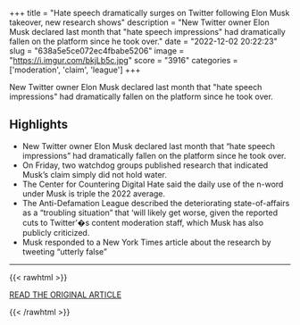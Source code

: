 +++
title = "Hate speech dramatically surges on Twitter following Elon Musk takeover, new research shows"
description = "New Twitter owner Elon Musk declared last month that \"hate speech impressions\" had dramatically fallen on the platform since he took over."
date = "2022-12-02 20:22:23"
slug = "638a5e5ce072ec4fbabe5206"
image = "https://i.imgur.com/bkjLb5c.jpg"
score = "3916"
categories = ['moderation', 'claim', 'league']
+++

New Twitter owner Elon Musk declared last month that \"hate speech impressions\" had dramatically fallen on the platform since he took over.

## Highlights

- New Twitter owner Elon Musk declared last month that “hate speech impressions” had dramatically fallen on the platform since he took over.
- On Friday, two watchdog groups published research that indicated Musk’s claim simply did not hold water.
- The Center for Countering Digital Hate said the daily use of the n-word under Musk is triple the 2022 average.
- The Anti-Defamation League described the deteriorating state-of-affairs as a “troubling situation” that ‘will likely get worse, given the reported cuts to Twitter’�s content moderation staff, which Musk has also publicly criticized.
- Musk responded to a New York Times article about the research by tweeting “utterly false”

---

{{< rawhtml >}}
  <p class="article-category">
    <a target="_blank" href="https://edition.cnn.com/2022/12/02/tech/twitter-hate-speech/index.html">READ THE ORIGINAL ARTICLE</a>
  </p>
{{< /rawhtml >}}
